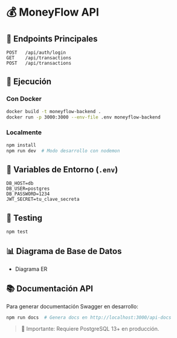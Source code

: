 # 💰 MoneyFlow API

## 📌 Endpoints Principales
```plaintext
POST   /api/auth/login
GET    /api/transactions
POST   /api/transactions
```

## 🚀 Ejecución

### Con Docker
```bash
docker build -t moneyflow-backend .
docker run -p 3000:3000 --env-file .env moneyflow-backend
```

### Localmente
```bash
npm install
npm run dev  # Modo desarrollo con nodemon
```

## 🔧 Variables de Entorno (`.env`)
```env
DB_HOST=db
DB_USER=postgres
DB_PASSWORD=1234
JWT_SECRET=tu_clave_secreta
```

## 🧪 Testing
```bash
npm test
```

## 📊 Diagrama de Base de Datos
- Diagrama ER

## 📚 Documentación API
Para generar documentación Swagger en desarrollo:
```bash
npm run docs  # Genera docs en http://localhost:3000/api-docs
```

> 🛑 Importante: Requiere PostgreSQL 13+ en producción.
